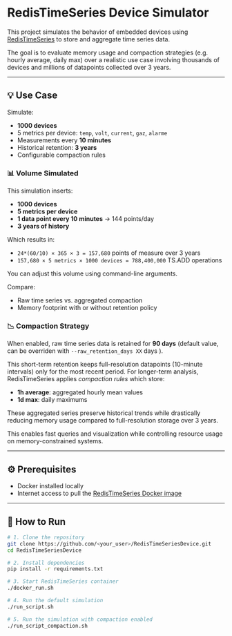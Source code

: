 # RedisTimeSeries Device Simulator

This project simulates the behavior of embedded devices using [RedisTimeSeries](https://redis.io/docs/latest/develop/data-types/timeseries/) to store and aggregate time series data.

The goal is to evaluate memory usage and compaction strategies (e.g. hourly average, daily max) over a realistic use case involving thousands of devices and millions of datapoints collected over 3 years.

---

## 💡 Use Case

Simulate:
- **1000 devices**
- 5 metrics per device: `temp`, `volt`, `current`, `gaz`, `alarme`
- Measurements every **10 minutes**
- Historical retention: **3 years**
- Configurable compaction rules 

### 📊 Volume Simulated

This simulation inserts:

- **1000 devices**
- **5 metrics per device**
- **1 data point every 10 minutes** → 144 points/day
- **3 years of history**

Which results in:

- `24*(60/10) × 365 × 3 = 157,680` points of measure over 3 years
- `157,680 × 5 metrics × 1000 devices = 788,400,000` TS.ADD operations

You can adjust this volume using command-line arguments.

Compare:
- Raw time series vs. aggregated compaction
- Memory footprint with or without retention policy

### 📉 Compaction Strategy

When enabled, raw time series data is retained for **90 days** (default value, can be overriden with `--raw_retention_days XX` days ).

This short-term retention keeps full-resolution datapoints (10-minute intervals) only for the most recent period. 
For longer-term analysis, RedisTimeSeries applies *compaction rules* which store:

- **1h average**: aggregated hourly mean values
- **1d max**: daily maximums

These aggregated series preserve historical trends while drastically reducing memory usage compared to full-resolution storage over 3 years.

This enables fast queries and visualization while controlling resource usage on memory-constrained systems.

---

## ⚙️ Prerequisites

- Docker installed locally
- Internet access to pull the [RedisTimeSeries Docker image](https://hub.docker.com/r/redislabs/redistimeseries)

---

## 🚀 How to Run

```bash
# 1. Clone the repository
git clone https://github.com/<your_user>/RedisTimeSeriesDevice.git
cd RedisTimeSeriesDevice

# 2. Install dependencies
pip install -r requirements.txt

# 3. Start RedisTimeSeries container
./docker_run.sh

# 4. Run the default simulation
./run_script.sh

# 5. Run the simulation with compaction enabled
./run_script_compaction.sh
```

